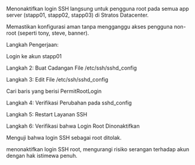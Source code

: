 Menonaktifkan login SSH langsung untuk pengguna root pada semua app server (stapp01, stapp02, stapp03) di Stratos Datacenter.

Memastikan konfigurasi aman tanpa mengganggu akses pengguna non-root (seperti tony, steve, banner).

Langkah Pengerjaan:

Login ke akun stapp01


Langkah 2: Buat Cadangan File /etc/ssh/sshd_config


Langkah 3: Edit File /etc/ssh/sshd_config


Cari baris yang berisi PermitRootLogin

Langkah 4: Verifikasi Perubahan pada sshd_config


Langkah 5: Restart Layanan SSH


Langkah 6: Verifikasi bahwa Login Root Dinonaktifkan


Menguji bahwa login SSH sebagai root ditolak.

menonaktifkan login SSH root, mengurangi risiko serangan terhadap akun dengan hak istimewa penuh.

